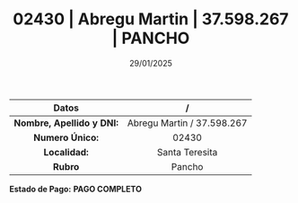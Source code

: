 ﻿---
title: 02430 | Abregu Martin | 37.598.267 | PANCHO
date: 29/01/2025
draft: false
tags: ['santa-teresita', 'titular', 'pancho']
---

|          **Datos**          |  /  |
|:---------------------------:|:---:|
| **Nombre, Apellido y DNI:** | Abregu Martin / 37.598.267 |
|      **Numero Único:**      | 02430 |
|        **Localidad:**       | Santa Teresita |
|          **Rubro**          | Pancho |

**Estado de Pago:** **PAGO COMPLETO**
